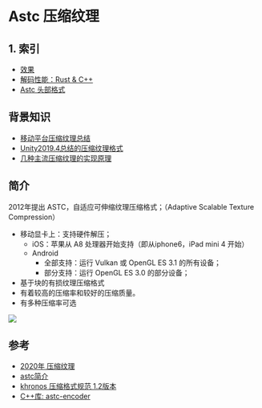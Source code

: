 # Astc 压缩纹理

## 1. 索引

+ [效果](./01_effor.md)
+ [解码性能：Rust & C++](./02_performance.md)
+ [Astc 头部格式](./03_header.md)

## 背景知识

* [移动平台压缩纹理总结](https://zhuanlan.zhihu.com/p/59518368)
* [Unity2019.4总结的压缩纹理格式](https://docs.unity3d.com/cn/2019.4/Manual/class-TextureImporterOverride.html)
* [几种主流压缩纹理的实现原理](https://blog.csdn.net/BugRunner/article/details/50538770)

## 简介

2012年提出 ASTC，自适应可伸缩纹理压缩格式；（Adaptive Scalable Texture Compression）

* 移动显卡上：支持硬件解压；
	+ iOS：苹果从 A8 处理器开始支持（即从iphone6，iPad mini 4 开始）
	+ Android
		- 全部支持：运行 Vulkan 或 OpenGL ES 3.1 的所有设备；
		- 部分支持：运行 OpenGL ES 3.0 的部分设备；
* 基于块的有损纹理压缩格式
* 有着较高的压缩率和较好的压缩质量。
* 有多种压缩率可选
  
![](../img/m_ff0a62261bcdd01684f6c2cf6c8dd173_r.png)

## 参考

* [2020年 压缩纹理](https://aras-p.info/blog/2020/12/08/Texture-Compression-in-2020/)
* [astc简介](https://github.com/ARM-software/astc-encoder/blob/master/Docs/FormatOverview.md)
* [khronos 压缩格式规范 1.2版本](https://www.khronos.org/registry/DataFormat/specs/1.2/dataformat.1.2.html)
* [C++库: astc-encoder](https://github.com/ARM-software/astc-encoder/)